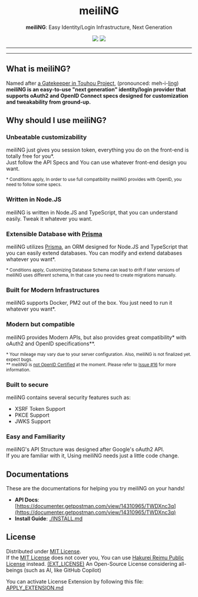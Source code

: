 <h1 align="center">meiliNG</h1>
<p align="center">
  <strong>meiliNG</strong>: Easy Identity/Login Infrastructure, Next Generation
</p>

<p align="center">
  <a href="https://github.com/meili-ng/meiliNG/actions/workflows/eslint.yml"><img src="https://github.com/meili-ng/meiliNG/actions/workflows/eslint.yml/badge.svg" /></a>
  <a href="https://github.com/meili-ng/meiliNG/actions/workflows/tsc.yml"><img src="https://github.com/meili-ng/meiliNG/actions/workflows/tsc.yml/badge.svg" /></a>
</p>

<hr>

<hr>

## What is meiliNG?
Named after [a Gatekeeper in Touhou Project](https://hong.meili.ng), (pronounced: meh-i-[ling](https://www.lingscars.com))  
**meiliNG is an easy-to-use "next generation" identity/login provider that supports oAuth2 and OpenID Connect specs designed for customization and tweakability from ground-up.**

## Why should I use meiliNG?
### Unbeatable customizability
meiliNG just gives you session token, everything you do on the front-end is totally free for you*.  
Just follow the API Specs and You can use whatever front-end design you want.

<sub>* Conditions apply, In order to use full compatibility meiliNG provides with OpenID, you need to follow some specs.</sub>

### Written in Node.JS
meiliNG is written in Node.JS and TypeScript, that you can  understand easily. Tweak it whatever you want.

### Extensible Database with [Prisma](https://prisma.io)
meiliNG utilizes [Prisma](https://github.com/prisma/prisma), an ORM designed for Node.JS and TypeScript that you can easily extend databases. You can modify and extend databases whatever you want*.

<sub>* Conditions apply, Customizing Database Schema can lead to drift if later versions of meiliNG uses different schema, In that case you need to create migrations manually.</sub>

### Built for Modern Infrastructures
meiliNG supports Docker, PM2 out of the box. You just need to run it whatever you want*.

### Modern but compatible
meiliNG provides Modern APIs, but also provides great compatibility* with oAuth2 and OpenID specifications**.

<sub>* Your mileage may vary due to your server configuration. Also, meiliNG is not finalized yet. expect bugs.
</sub>  
<sub>** meiliNG is <a href="https://user-images.githubusercontent.com/27724108/123002109-7abecf80-d3ec-11eb-85c8-5a349fe152c0.png">not OpenID Certified</a> at the moment. Please refer to <a href="https://github.com/meiling-gatekeeper/meiling/issues/16">Issue #16</a> for more information.</sub>

### Built to secure
meiliNG contains several security features such as:
* XSRF Token Support
* PKCE Support
* JWKS Support

### Easy and Familiarity
meiliNG's API Structure was designed after Google's oAuth2 API.  
If you are familiar with it, Using meiliNG needs just a little code change.  


## Documentations
These are the documentations for helping you try meiliNG on your hands!

* **API Docs**: [https://documenter.getpostman.com/view/14310965/TWDXnc3q](https://documenter.getpostman.com/view/14310965/TWDXnc3q)
* **Install Guide**: [./INSTALL.md](./INSTALL.md)

## License
Distributed under [MIT License](LICENSE).  
If the [MIT License](LICENSE) does not cover you, You can use [Hakurei Reimu Public License](https://github.com/Alex4386/HRPL) instead. [(EXT_LICENSE)](EXT_LICENSE) An Open-Source License considering all-beings (such as AI, like GitHub Copilot)  

You can activate License Extension by following this file: [APPLY_EXTENSION.md](APPLY_EXTENSION.md)
